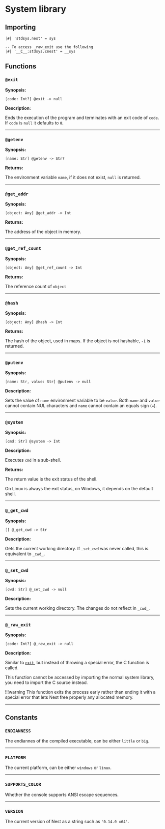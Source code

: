 # System library

## Importing

```nest
|#| 'stdsys.nest' = sys

-- To access _raw_exit use the following
|#| '__C__:stdsys.cnest' = __sys
```

## Functions

### `@exit`

**Synopsis:**

`[code: Int?] @exit -> null`

**Description:**

Ends the execution of the program and terminates with an exit code of `code`.
If `code` is `null` it defaults to `0`.

---

### `@getenv`

**Synopsis:**

`[name: Str] @getenv -> Str?`

**Returns:**

The environment variable `name`, if it does not exist, `null` is returned.

---

### `@get_addr`

**Synopsis:**

`[object: Any] @get_addr -> Int`

**Returns:**

The address of the object in memory.

---

### `@get_ref_count`

**Synopsis:**

`[object: Any] @get_ref_count -> Int`

**Returns:**

The reference count of `object`

---

### `@hash`

**Synopsis:**

`[object: Any] @hash -> Int`

**Returns:**

The hash of the object, used in maps. If the object is not hashable, `-1` is
returned.

---

### `@putenv`

**Synopsis:**

`[name: Str, value: Str] @putenv -> null`

**Description:**

Sets the value of `name` environment variable to be `value`. Both `name` and
`value` cannot contain NUL characters and `name` cannot contain an equals sign
(`=`).

---

### `@system`

**Synopsis:**

`[cmd: Str] @system -> Int`

**Description:**

Executes `cmd` in a sub-shell.

**Returns:**

The return value is the exit status of the shell.

On Linux is always the exit status, on Windows, it depends on the default shell.

---

### `@_get_cwd`

**Synopsis:**

`[] @_get_cwd -> Str`

**Description:**

Gets the current working directory. If `_set_cwd` was never called, this is
equivalent to `_cwd_`.

---

### `@_set_cwd`

**Synopsis:**

`[cwd: Str] @_set_cwd -> null`

**Description:**

Sets the current working directory. The changes do not reflect in `_cwd_`.

---

### `@_raw_exit`

**Synopsis:**

`[code: Int?] @_raw_exit -> null`

**Description:**

Similar to [`exit`](#exit), but instead of throwing a special error, the C
function is called.

This function cannot be accessed by importing the normal system library, you
need to import the C source instead.

!!!warning
    This function exits the process early rather than ending it with a special
    error that lets Nest free properly any allocated memory.

---

## Constants

### `ENDIANNESS`

The endiannes of the compiled executable, can be either `little` or `big`.

---

### `PLATFORM`

The current platform, can be either `windows` or `linux`.

---

### `SUPPORTS_COLOR`

Whether the console supports ANSI escape sequences.

---

### `VERSION`

The current version of Nest as a string such as `'0.14.0 x64'`.
